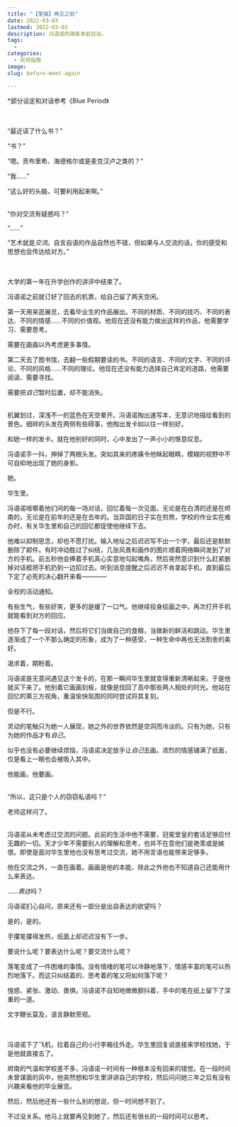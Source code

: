 ```yaml
---
title: "【里猫】再见之前"
date: 2022-03-03
lastmod: 2022-03-03
description: 冯语诺的辣条本前日谈。
tags:
  - 
categories:
  - 灰烬指南
image: 
slug: before-meet-again

---
```

*部分设定和对话参考《Blue Period》<br>
<br><br>

“最近读了什么书？”<br>

“书？”<br>

“嗯。贡布里希、海德格尔或是麦克汉卢之类的？”<br>

“我……”<br>

“这么好的头脑，可要利用起来啊。”<br>

<br>
“你对交流有疑惑吗？”<br>

“……”<br>

“艺术就是*交流*。自言自语的作品自然也不错，但如果与人交流的话，你的感受和思想也会传达给对方。”<br>

<br><br>
大学的第一年在升学创作的讲评中结束了。<br>

冯语诺之前就订好了回去的机票，给自己留了两天空闲。<br>

第一天用来逛展览，去看毕业生的作品展出。不同的材质、不同的技巧、不同的表达、不同的情感……不同的价值观。他现在还没有能力做出这样的作品，他需要学习、需要思考。<br>

需要在画画以外考虑更多事情。<br>

第二天去了图书馆，去翻一些假期要读的书。不同的语言、不同的文字、不同的评论、不同的风格……不同的理论。他现在还没有能力选择自己肯定的道路，他需要阅读、需要寻找。<br>

需要把*自己*暂时后置，却不能消失。<br>

<br>
机翼划过，深浅不一的蓝色在天空晕开。冯语诺掏出速写本，无意识地描绘看到的景色。细碎的头发在两侧有些碍事，他掏出发卡如以往一样别好。<br>

和她一样的发卡。就在他别好的同时，心中发出了一声小小的惬意叹息。<br>

冯语诺手一抖，抻掉了两根头发。突如其来的疼痛令他眯起眼睛，模糊的视野中不可自抑地出现了她的身影。<br>

她。<br>

华生里。<br>

冯语诺咀嚼着他们间的每一场对话，回忆着每一次见面。无论是在白清的还是在烬南的，无论是在前年的还是在去年的。当异国的日子实在煎熬，学校的作业实在难办时，有关华生里和自己的回忆都促使他继续下去。<br>

他难以抑制思念，却也不愿打扰。输入地址之后迟迟写不出一个字，最后还是默默删除了邮件。有时冲动胜过了纠结，几张风景和画作的图片顺着网络瞬间发到了对方的手机。前五秒他会捧着手机真心实意地勾起嘴角，然后突然意识到什么赶紧删掉对话框把手机扔到一边扣过去。听到消息提醒之后迟迟不肯拿起手机，直到最后下定了必死的决心翻开来看————<br>

全校的活动通知。<br>

有些生气，有些好笑，更多的是缓了一口气。他继续投身绘画之中，再次打开手机就能看到对方的回应。<br>

他存下了每一段对话，然后将它们当做自己的食粮，当做新的鲜活和跳动。华生里逐渐成了一个不那么确定的形象，成为了一种感受，一种生命中再也无法割舍的美好。<br>

渴求着，期盼着。<br>

冯语诺是无意间遇见这个发卡的，在那一瞬间华生里就变得重新清晰起来。于是他就买下来了。他别着它画画刻板，就像是找回了高中那些两人相处的时光。他站在回忆的第三方视角，重温愉快氛围的同时尝试将其复刻。<br>

但是不行。<br>

灵动的笔触只为她一人展现，她之外的世界依然是空洞而冷淡的。只有为她，只有为她的作品才有*自己*。<br>

似乎也没有必要继续烦恼，冯语诺决定放手让*自己*去画。浓烈的情感铺满了纸面，仅是看上一眼也会被吸入其中。<br>

他能画，他要画。<br>

<br>
“所以，这只是个人的窃窃私语吗？”<br>

老师这样问了。<br>

<br>
冯语诺从未考虑过交流的问题。此前的生活中他不需要，冠冕堂皇的套话足够应付无趣的一切。天才少年不需要别人的理解和思考，也并不在意他们是艳羡或是嫉恨。即使是面对华生里他也没有思考过交流，她不用言语也能带来足够多。<br>

他在交流之外，一直在画着。画画是他的本能，除此之外他也不知道自己还能用什么来表达。<br>

……*表达*吗？<br>

冯语诺扪心自问，原来还有一部分是出自表达的欲望吗？<br>

是的，是的。<br>

手攥笔攥得发热，纸面上却迟迟没有下一步。<br>

要说什么呢？要表达什么呢？要交流什么呢？<br>

落笔变成了一件困难的事情。没有情绪的笔可以冷静地落下，情感丰富的笔可以热烈地落下。而这只纠结着的、思考着的笔又将如何落下呢？<br>

惶惑、紧张、激动、畏惧。冯语诺不自知地微微颤抖着，手中的笔在纸上留下了深重的一道。<br>

文字鞭长莫及，语言静默旁观。<br>

<br><br>
冯语诺下了飞机，拉着自己的小行李箱往外走。华生里回复说直接来学校找她，于是他就直接去了。<br>

烬南的气温和学校差不多，冯语诺一时间有一种根本没有回来的错觉。在一段时间未曾谋面的风中，他突然想和华生里讲讲自己的学校，然后问问她三年之后有没有兴趣来看他的毕业展览。<br>

然后，然后他还有一些什么别的想说，但一时间想不到了。<br>

不过没关系。他马上就要再见到她了，然后还有很长的一段时间可以思考。<br>